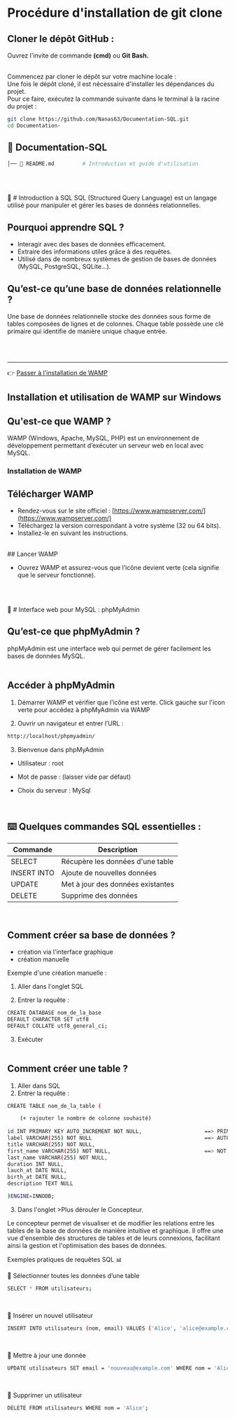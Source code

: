 <!-- # Documentation-SQL
SQL création d'une documentation collaborative -->

# Procédure d'installation de git clone

## Cloner le dépôt GitHub :

Ouvrez l'invite de commande <b>(cmd)</b> ou <b>Git Bash.</b><br><br>

Commencez par cloner le dépôt sur votre machine locale :<br>
Une fois le dépôt cloné, il est nécessaire d'installer les dépendances du projet.<br>
Pour ce faire, exécutez la commande suivante dans le terminal à la racine du projet :<br>

```bash
git clone https://github.com/Nanas63/Documentation-SQL.git
cd Documentation-
```

## 📂 Documentation-SQL
```bash
│── 📄 README.md         # Introduction et guide d'utilisation
```
<br><br>

📌 # Introduction à SQL
SQL (Structured Query Language) est un langage utilisé pour manipuler et gérer les bases de données relationnelles.
<br>

## Pourquoi apprendre SQL ?

* Interagir avec des bases de données efficacement.
* Extraire des informations utiles grâce à des requêtes.
* Utilisé dans de nombreux systèmes de gestion de bases de données (MySQL, PostgreSQL, SQLite...).

## Qu’est-ce qu’une base de données relationnelle ?
Une base de données relationnelle stocke des données sous forme de tables composées de lignes et de colonnes.
Chaque table possède une clé primaire qui identifie de manière unique chaque entrée.

<br><br>

---
👉 [Passer à l'installation de WAMP](installation-wamp.md)

## Installation et utilisation de WAMP sur Windows

## Qu'est-ce que WAMP ?
WAMP (Windows, Apache, MySQL, PHP) est un environnement de développement permettant d’exécuter un serveur web en local avec MySQL.

### Installation de WAMP

## Télécharger WAMP

* Rendez-vous sur le site officiel : [https://www.wampserver.com/](https://www.wampserver.com/)
* Téléchargez la version correspondant à votre système (32 ou 64 bits).
* Installez-le en suivant les instructions.
<br>
## Lancer WAMP

* Ouvrez WAMP et assurez-vous que l’icône devient verte (cela signifie que le serveur fonctionne).

<br><br>

📌 # Interface web pour MySQL : phpMyAdmin

## Qu’est-ce que phpMyAdmin ?
phpMyAdmin est une interface web qui permet de gérer facilement les bases de données MySQL.
<br><br>

## Accéder à phpMyAdmin

1. Démarrer WAMP et vérifier que l’icône est verte. Click gauche sur l'icon verte pour accédez à phpMyAdmin via WAMP


2. Ouvrir un navigateur et entrer l’URL :

```bash
http://localhost/phpmyadmin/
```

3. Bienvenue dans phpMyAdmin


* Utilisateur : root

* Mot de passe : (laisser vide par défaut)

* Choix du serveur : MySql

<br>

## ⌨️ Quelques commandes SQL essentielles :
| Commande | Description |
|----------|------------|
| SELECT | Récupère les données d'une table |
| INSERT INTO | Ajoute de nouvelles données |
| UPDATE | Met à jour des données existantes |
| DELETE | Supprime des données |
<br>

## Comment créer sa base de données ?

* création via l'interface graphique
* création manuelle


Exemple d'une création manuelle :

1. Aller dans l'onglet SQL

2. Entrer la requête :

```bash
CREATE DATABASE nom_de_la_base
DEFAULT CHARACTER SET utf8
DEFAULT COLLATE utf8_general_ci;

```

3. Exécuter
<br><br>

## Comment créer une table ?

1. Aller dans SQL
2. Entrer la requête : 

```bash
CREATE TABLE nom_de_la_table (

    (+ rajouter le nombre de colonne souhaité)
    
id INT PRIMARY KEY AUTO_INCREMENT NOT NULL,                    ==> PRIMARY KEY    === Clé unique 
label VARCHAR(255) NOT NULL                                    ==> AUTO_INCREMENT === Ajout automatiquement un id '1,2,3' à chaque nouvelle
title VARCHAR(255) NOT NULL,                                                          ligne
first_name VARCHAR(255) NOT NULL,                              ==> NOT NULL       === Ne peut pas être vide
last_name VARCHAR(255) NOT NULL,
duration INT NULL,
lauch_at DATE NULL,
birth_at DATE NULL,
description TEXT NULL

)ENGINE=INNODB;
```

3. Dans l'onglet >Plus dérouler le Concepteur.

Le concepteur permet de visualiser et de modifier les relations entre les tables de la base de données de manière intuitive et graphique.
Il offre une vue d'ensemble des structures de tables et de leurs connexions, facilitant ainsi la gestion et l'optimisation des bases de données.



Exemples pratiques de requêtes SQL 📊

🔹 Sélectionner toutes les données d’une table
```bash
SELECT * FROM utilisateurs;
```
<br>

🔹 Insérer un nouvel utilisateur
```bash
INSERT INTO utilisateurs (nom, email) VALUES ('Alice', 'alice@example.com');
```
<br>

🔹 Mettre à jour une donnée
```bash
UPDATE utilisateurs SET email = 'nouveau@example.com' WHERE nom = 'Alice';
```
<br>

🔹 Supprimer un utilisateur

```bash
DELETE FROM utilisateurs WHERE nom = 'Alice';
```
<br>






